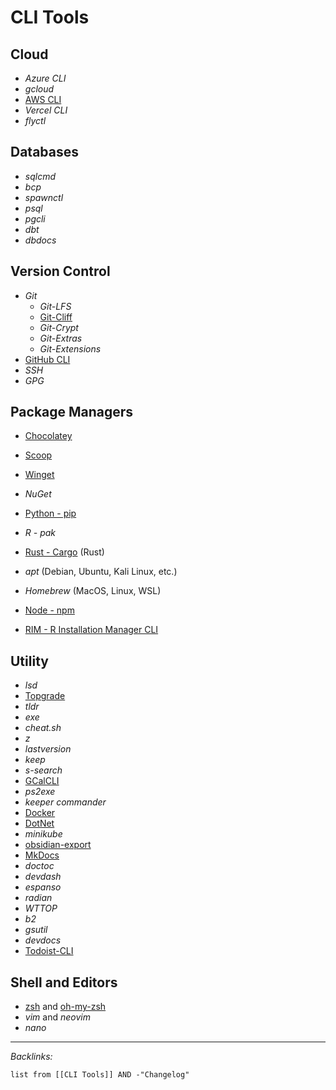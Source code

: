 # CLI Tools

## Cloud

* *Azure CLI*
* *gcloud*
* [AWS CLI](../../3-Resources/Tools/Developer%20Tools/Cloud%20Services/AWS/AWS%20CLI.md)
* *Vercel CLI*
* *flyctl*

## Databases

* *sqlcmd*
* *bcp*
* *spawnctl*
* *psql*
* *pgcli*
* *dbt*
* *dbdocs*

## Version Control

* *Git*
  * *Git-LFS*
  * [Git-Cliff](../../3-Resources/Tools/Developer%20Tools/Documentation/Utility/Git-Cliff.md)
  * *Git-Crypt*
  * *Git-Extras*
  * *Git-Extensions*
* [GitHub CLI](../../3-Resources/Tools/Developer%20Tools/Command%20Line%20Utilities/GitHub%20CLI.md)
* *SSH*
* *GPG*

## Package Managers

* [Chocolatey](../../3-Resources/Tools/Developer%20Tools/Package%20Managers/Chocolatey/Chocolatey.md)

* [Scoop](../../3-Resources/Tools/Developer%20Tools/Package%20Managers/Scoop/Scoop.md)

* [Winget](../../3-Resources/Tools/Developer%20Tools/Package%20Managers/Winget.md)

* *NuGet*

* [Python - pip](../../3-Resources/Tools/Developer%20Tools/Package%20Managers/Python%20-%20pip.md)

* *R - pak*

* [Rust - Cargo](../../3-Resources/Tools/Developer%20Tools/Package%20Managers/Rust%20-%20Cargo.md) (Rust)

* *apt* (Debian, Ubuntu, Kali Linux, etc.)

* *Homebrew* (MacOS, Linux, WSL)

* [Node - npm](../../3-Resources/Tools/Developer%20Tools/Package%20Managers/Node%20-%20npm.md)

* [RIM - R Installation Manager CLI](../../3-Resources/Tools/Developer%20Tools/Package%20Managers/RIM%20-%20R%20Installation%20Manager%20CLI.md)

## Utility

* *lsd*
* [Topgrade](../../3-Resources/Tools/Utility/Topgrade.md)
* *tldr*
* *exe*
* *cheat.sh*
* *z*
* *lastversion*
* *keep*
* *s-search*
* [GCalCLI](../../3-Resources/Tools/Developer%20Tools/Command%20Line%20Utilities/GCalCLI.md)
* *ps2exe*
* *keeper commander*
* [Docker](../../3-Resources/Tools/Developer%20Tools/Docker/Docker.md)
* [DotNet](../../3-Resources/Tools/Developer%20Tools/Languages/DotNet.md)
* *minikube*
* [obsidian-export](../../3-Resources/Tools/PKM%20Tools/Obsidian/Utility/obsidian-export.md)
* [MkDocs](../../3-Resources/Tools/Developer%20Tools/Documentation/Static%20Site%20Generators/MkDocs.md)
* *doctoc*
* *devdash*
* *espanso*
* *radian*
* *WTTOP*
* *b2*
* *gsutil*
* *devdocs*
* [Todoist-CLI](../../3-Resources/Tools/Developer%20Tools/Command%20Line%20Utilities/Todoist-CLI.md)

## Shell and Editors

* [zsh](../../3-Resources/Tools/Developer%20Tools/Shell/zsh.md) and [oh-my-zsh](../../3-Resources/Tools/Developer%20Tools/Shell/oh-my-zsh.md)
* *vim* and *neovim*
* *nano*

---

*Backlinks:*

````dataview
list from [[CLI Tools]] AND -"Changelog"
````
